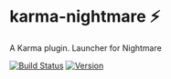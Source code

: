 # karma-nightmare ⚡

A Karma plugin. Launcher for Nightmare

[![Build Status](https://img.shields.io/travis/bokuweb/karma-nightmare.svg?style=flat-square)](https://travis-ci.org/bokuweb/karma-nightmare)
[![Version](https://img.shields.io/npm/v/karma-nightmare.svg?style=flat-square)](https://www.npmjs.com/package/karma-nightmare)

